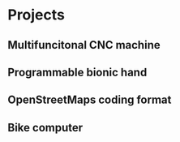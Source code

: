 # Projects

## Multifuncitonal CNC machine

## Programmable bionic hand

## OpenStreetMaps coding format

## Bike computer

